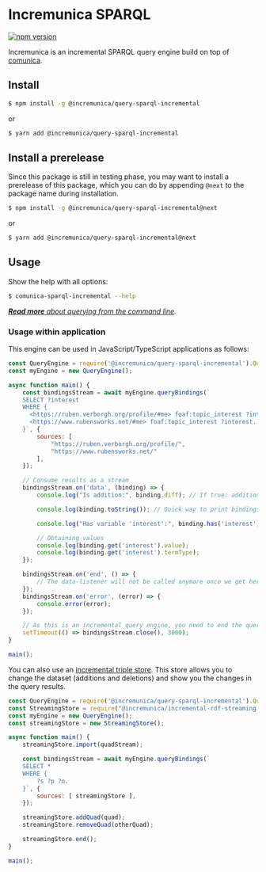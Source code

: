 # Incremunica SPARQL

[![npm version](https://badge.fury.io/js/@incremunica%2Fquery-sparql-incremental.svg)](https://badge.fury.io/js/@incremunica%2Fquery-sparql-incremental)

Incremunica is an incremental SPARQL query engine build on top of [comunica](https://github.com/comunica/comunica).

## Install

```bash
$ npm install -g @incremunica/query-sparql-incremental
```

or

```bash
$ yarn add @incremunica/query-sparql-incremental
```

## Install a prerelease

Since this package is still in testing phase, you may want to install a prerelease of this package, which you can do by appending `@next` to the package name during installation.


```bash
$ npm install -g @incremunica/query-sparql-incremental@next
```

or

```bash
$ yarn add @incremunica/query-sparql-incremental@next
```

## Usage

Show the help with all options:

```bash
$ comunica-sparql-incremental --help
```

_[**Read more** about querying from the command line](https://comunica.dev/docs/query/getting_started/query_cli/)._

### Usage within application

This engine can be used in JavaScript/TypeScript applications as follows:

```javascript
const QueryEngine = require('@incremunica/query-sparql-incremental').QueryEngine;
const myEngine = new QueryEngine();

async function main() {
    const bindingsStream = await myEngine.queryBindings(`
    SELECT ?interest
    WHERE {
      <https://ruben.verborgh.org/profile/#me> foaf:topic_interest ?interest.
      <https://www.rubensworks.net/#me> foaf:topic_interest ?interest.
    }`, {
        sources: [
            "https://ruben.verborgh.org/profile/",
            "https://www.rubensworks.net/"
        ],
    });

    // Consume results as a stream
    bindingsStream.on('data', (binding) => {
        console.log("Is addition:", binding.diff); // If true: addition, if false: deletion.

        console.log(binding.toString()); // Quick way to print bindings for testing

        console.log("Has variable 'interest':", binding.has('interest')); // Will be true

        // Obtaining values
        console.log(binding.get('interest').value);
        console.log(binding.get('interest').termType);
    });

    bindingsStream.on('end', () => {
        // The data-listener will not be called anymore once we get here.
    });
    bindingsStream.on('error', (error) => {
        console.error(error);
    });

    // As this is an incremental query engine, you need to end the query yourself otherwise it will keep checking for changes.
    setTimeout(() => bindingsStream.close(), 3000);
}

main();
```

You can also use an [incremental triple store](https://www.npmjs.com/package/@incremunica/incremental-rdf-streaming-store).
This store allows you to change the dataset (additions and deletions) and show you the changes in the query results.
```javascript
const QueryEngine = require('@incremunica/query-sparql-incremental').QueryEngine;
const StreamingStore = require("@incremunica/incremental-rdf-streaming-store").StreamingStore;
const myEngine = new QueryEngine();
const streamingStore = new StreamingStore();

async function main() {
    streamingStore.import(quadStream);

    const bindingsStream = await myEngine.queryBindings(`
    SELECT *
    WHERE {
        ?s ?p ?o.
    }`, {
        sources: [ streamingStore ],
    });

    streamingStore.addQuad(quad);
    streamingStore.removeQuad(otherQuad);

    streamingStore.end();
}

main();
```

